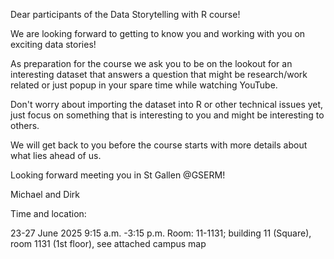 Dear participants of the Data Storytelling with R course!

We are looking forward to getting to know you and working with you on exciting data stories!

As preparation for the course we ask you to be on the lookout for an interesting dataset that answers a question that might be research/work related or just popup in your spare time while watching YouTube. 

Don't worry about importing the dataset into R or other technical issues yet, just focus on something that is interesting to you and might be interesting to others.

We will get back to you before the course starts with more details about what lies ahead of us.

Looking forward meeting you in St Gallen @GSERM!

Michael and Dirk


Time and location:

23-27 June 2025
9:15 a.m. -3:15 p.m.
Room: 11-1131; building 11 (Square), room 1131 (1st floor), see attached campus map

